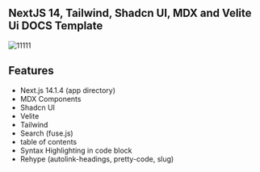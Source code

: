 ## NextJS 14, Tailwind, Shadcn UI, MDX and Velite Ui DOCS Template



![11111](https://github.com/jaemushim/nextjs-velite-ui-docs-template/assets/65330249/90d1170d-5ed1-48b0-99c0-da33df7ef05c)

## Features
- Next.js 14.1.4 (app directory)
- MDX Components
- Shadcn UI
- Velite
- Tailwind
- Search (fuse.js)
- table of contents
- Syntax Highlighting in code block
- Rehype (autolink-headings, pretty-code, slug)
